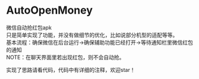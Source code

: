 # AutoOpenMoney
微信自动抢红包apk<br>
只是简单实现了功能，并没有做细节的优化，比如说部分机型的适配等等。<br>
基本流程：确保微信在后台运行->确保辅助功能已经打开->等待通知栏里微信红包的通知<br>
NOTE：在聊天界面里若出现红包，则不会自动抢。<br>

实现了思路请看代码，代码中有详细的注释，欢迎star！
